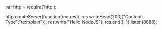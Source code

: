 var http = require('http');

http.createServer(function(req,res){
    res.writeHead(200,{"Content-Type":"text/plain"});
    res.write("Hello NodeJS");
    res.end();
}).listen(8888);
